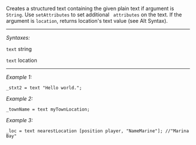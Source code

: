 Creates a structured text containing the given plain text if argument is `String`. Use `setAttributes` to set additional ` attributes` on the text. If the argument is `location`, returns location's text value (see Alt Syntax).


---
*Syntaxes:*

`text` string

`text` location

---
*Example 1:*

```sqf
_stxt2 = text "Hello world.";
```

*Example 2:*

```sqf
_townName = text myTownLocation;
```

*Example 3:*

```sqf
_loc = text nearestLocation [position player, "NameMarine"]; //"Marina Bay"
```